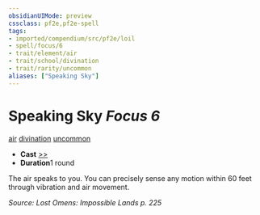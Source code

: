 ```yaml
---
obsidianUIMode: preview
cssclass: pf2e,pf2e-spell
tags:
- imported/compendium/src/pf2e/loil
- spell/focus/6
- trait/element/air
- trait/school/divination
- trait/rarity/uncommon
aliases: ["Speaking Sky"]
---
```

# Speaking Sky *Focus 6*   
[air](air.md)  [divination](divination.md)  [uncommon](uncommon.md)  

- **Cast** [>>](chapter-9-playing-the-game.md#Actions "Two-Action") 
- **Duration**1 round

The air speaks to you. You can precisely sense any motion within 60 feet through vibration and air movement.

*Source: Lost Omens: Impossible Lands p. 225*